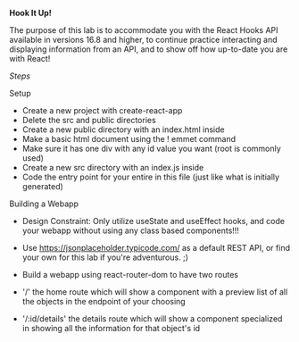 **Hook It Up!**

The purpose of this lab is to accommodate you with the React Hooks API available in versions 16.8 and higher, to continue practice interacting and displaying information from an API, and to show off how up-to-date you are with React!

*Steps*

Setup

- Create a new project with create-react-app
- Delete the src and public directories
- Create a new public directory with an index.html inside
- Make a basic html document using the ! emmet command
- Make sure it has one div with any id value you want (root is commonly used)
- Create a new src directory with an index.js inside
- Code the entry point for your entire <App /> in this file (just like what is initially generated)

Building a Webapp

- Design Constraint: Only utilize useState and useEffect hooks, and code your webapp without using any class based components!!!
- Use https://jsonplaceholder.typicode.com/ as a default REST API, or find your own for this lab if you're adventurous. ;)
- Build a webapp using react-router-dom to have two routes

- '/' the home route which will show a component with a preview list of all the objects in the endpoint of your choosing
- '/:id/details' the details route which will show a component specialized in showing all the information for that object's id